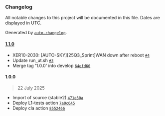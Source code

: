 ### Changelog

All notable changes to this project will be documented in this file. Dates are displayed in UTC.

Generated by [`auto-changelog`](https://github.com/CookPete/auto-changelog).

#### [1.1.0](https://github.com/rdkcentral/ethernet-agent/compare/1.0.0...1.1.0)

- XER10-2030: [AUTO-SKY][25Q3_Sprint]WAN down after reboot [`#4`](https://github.com/rdkcentral/ethernet-agent/pull/4)
- Update run_ut.sh [`#3`](https://github.com/rdkcentral/ethernet-agent/pull/3)
- Merge tag '1.0.0' into develop [`64efd60`](https://github.com/rdkcentral/ethernet-agent/commit/64efd60c40df5eecf4dfd0005e7667b6b3a43be4)

#### 1.0.0

> 22 July 2025

- Import of source (stable2) [`471e30a`](https://github.com/rdkcentral/ethernet-agent/commit/471e30a45c786d4b9fc517df3e34247bade1b4c2)
- Deploy L1-tests action [`7a0c645`](https://github.com/rdkcentral/ethernet-agent/commit/7a0c645fb0f613d78022719db7a9a8e4ad80af9a)
- Deploy cla action [`8552466`](https://github.com/rdkcentral/ethernet-agent/commit/8552466cb8cdae9e845498aeabf19c1161545c45)
